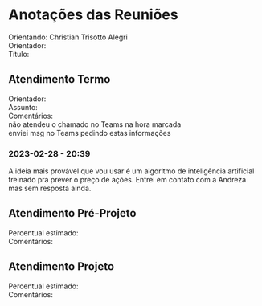 # Anotações das Reuniões

Orientando: Christian Trisotto Alegri  
Orientador:  
Título:  

## Atendimento Termo

Orientador:  
Assunto:  
Comentários:  
  não atendeu o chamado no Teams na hora marcada  
  enviei msg no Teams pedindo estas informações  

### 2023-02-28 - 20:39

A ideia mais provável que vou usar é um algoritmo de inteligência artificial treinado pra prever o preço de ações. Entrei em contato com a Andreza mas sem resposta ainda.  

## Atendimento Pré-Projeto

Percentual estimado:  
Comentários:  

## Atendimento Projeto

Percentual estimado:  
Comentários:  
